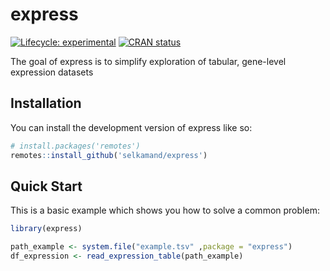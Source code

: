 
<!-- README.md is generated from README.Rmd. Please edit that file -->

# express

<!-- badges: start -->

[![Lifecycle:
experimental](https://img.shields.io/badge/lifecycle-experimental-orange.svg)](https://lifecycle.r-lib.org/articles/stages.html#experimental)
[![CRAN
status](https://www.r-pkg.org/badges/version/express)](https://CRAN.R-project.org/package=express)
<!-- badges: end -->

The goal of express is to simplify exploration of tabular, gene-level
expression datasets

## Installation

You can install the development version of express like so:

``` r
# install.packages('remotes')
remotes::install_github('selkamand/express')
```

## Quick Start

This is a basic example which shows you how to solve a common problem:

``` r
library(express)

path_example <- system.file("example.tsv" ,package = "express")
df_expression <- read_expression_table(path_example)
```

